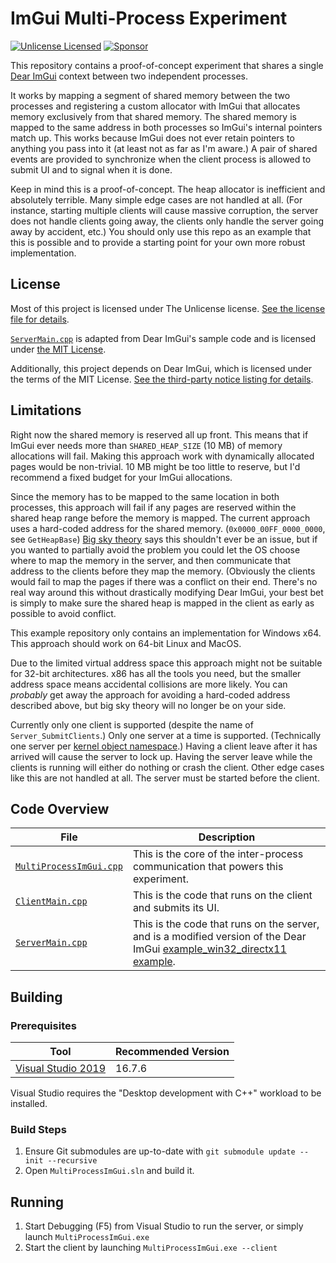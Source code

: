 # ImGui Multi-Process Experiment

[![Unlicense Licensed](https://img.shields.io/github/license/pathogendavid/multiprocessimgui?style=flat-square)](LICENSE.txt)
[![Sponsor](https://img.shields.io/badge/sponsor-%E2%9D%A4-lightgrey?logo=github&style=flat-square)](https://github.com/sponsors/PathogenDavid)

This repository contains a proof-of-concept experiment that shares a single [Dear ImGui](https://github.com/ocornut/imgui/) context between two independent processes.

It works by mapping a segment of shared memory between the two processes and registering a custom allocator with ImGui that allocates memory exclusively from that shared memory. The shared memory is mapped to the same address in both processes so ImGui's internal pointers match up. This works because ImGui does not ever retain pointers to anything you pass into it (at least not as far as I'm aware.) A pair of shared events are provided to synchronize when the client process is allowed to submit UI and to signal when it is done.

Keep in mind this is a proof-of-concept. The heap allocator is inefficient and absolutely terrible. Many simple edge cases are not handled at all. (For instance, starting multiple clients will cause massive corruption, the server does not handle clients going away, the clients only handle the server going away by accident, etc.) You should only use this repo as an example that this is possible and to provide a starting point for your own more robust implementation.

## License

Most of this project is licensed under The Unlicense license. [See the license file for details](LICENSE.txt).

[`ServerMain.cpp`](MultiProcessImGui/ServerMain.cpp) is adapted from Dear ImGui's sample code and is licensed under [the MIT License](THIRD-PARTY-NOTICES.md).

Additionally, this project depends on Dear ImGui, which is licensed under the terms of the MIT License. [See the third-party notice listing for details](THIRD-PARTY-NOTICES.md).

## Limitations

Right now the shared memory is reserved all up front. This means that if ImGui ever needs more than `SHARED_HEAP_SIZE` (10 MB) of memory allocations will fail. Making this approach work with dynamically allocated pages would be non-trivial. 10 MB might be too little to reserve, but I'd recommend a fixed budget for your ImGui allocations.

Since the memory has to be mapped to the same location in both processes, this approach will fail if any pages are reserved within the shared heap range before the memory is mapped. The current approach uses a hard-coded address for the shared memory. (`0x0000_00FF_0000_0000`, see `GetHeapBase`) [Big sky theory](https://en.wikipedia.org/wiki/Big_sky_theory) says this shouldn't ever be an issue, but if you wanted to partially avoid the problem you could let the OS choose where to map the memory in the server, and then communicate that address to the clients before they map the memory. (Obviously the clients would fail to map the pages if there was a conflict on their end. There's no real way around this without drastically modifying Dear ImGui, your best bet is simply to make sure the shared heap is mapped in the client as early as possible to avoid conflict.

This example repository only contains an implementation for Windows x64. This approach should work on 64-bit Linux and MacOS.

Due to the limited virtual address space this approach might not be suitable for 32-bit architectures. x86 has all the tools you need, but the smaller address space means accidental collisions are more likely. You can *probably* get away the approach for avoiding a hard-coded address described above, but big sky theory will no longer be on your side.

Currently only one client is supported (despite the name of `Server_SubmitClients`.) Only one server at a time is supported. (Technically one server per [kernel object namespace](https://docs.microsoft.com/en-us/windows/win32/termserv/kernel-object-namespaces).) Having a client leave after it has arrived will cause the server to lock up. Having the server leave while the clients is running will either do nothing or crash the client. Other edge cases like this are not handled at all. The server must be started before the client.

## Code Overview

File | Description
-----|-----
[`MultiProcessImGui.cpp`](MultiProcessImGui/MultiProcessImGui.cpp) | This is the core of the inter-process communication that powers this experiment.
[`ClientMain.cpp`](MultiProcessImGui/ClientMain.cpp) | This is the code that runs on the client and submits its UI.
[`ServerMain.cpp`](MultiProcessImGui/ServerMain.cpp) | This is the code that runs on the server, and is a modified version of the Dear ImGui [example_win32_directx11 example](https://github.com/ocornut/imgui/tree/455c21df7100a4727dd6e4c8e69249b7de21d24c/examples/example_win32_directx11).

## Building

### Prerequisites

Tool | Recommended Version
-----|--------------------
[Visual Studio 2019](https://visualstudio.microsoft.com/vs/) | 16.7.6

Visual Studio requires the "Desktop development with C++" workload to be installed.

### Build Steps

1. Ensure Git submodules are up-to-date with `git submodule update --init --recursive`
2. Open `MultiProcessImGui.sln` and build it.

## Running

1. Start Debugging (F5) from Visual Studio to run the server, or simply launch `MultiProcessImGui.exe`
2. Start the client by launching `MultiProcessImGui.exe --client`
